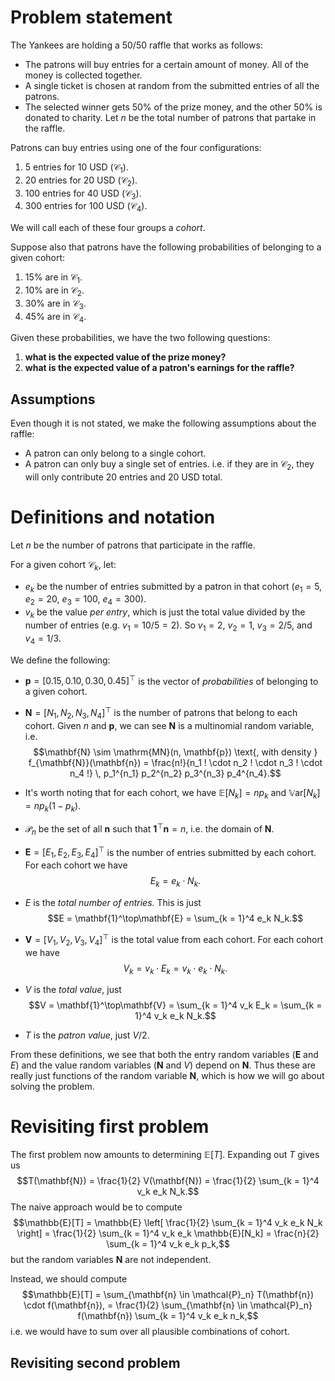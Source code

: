# Problem statement 

The Yankees are holding a 50/50 raffle that works as follows: 
- The patrons will buy entries for a certain amount of money. All of the money is collected together. 
- A single ticket is chosen at random from the submitted entries of all the patrons. 
- The selected winner gets 50% of the prize money, and the other 50% is donated to charity. 
Let $n$ be the total number of patrons that partake in the raffle. 

Patrons can buy entries using one of the four configurations: 
1. 5 entries for 10 USD ($\mathcal{C}_1$). 
2. 20 entries for 20 USD ($\mathcal{C}_2$). 
3. 100 entries for 40 USD ($\mathcal{C}_3$). 
4. 300 entries for 100 USD ($\mathcal{C}_4$). 

We will call each of these four groups a *cohort*. 

Suppose also that patrons have the following probabilities of belonging to a given cohort: 
1. 15% are in $\mathcal{C}_1$. 
1. 10% are in $\mathcal{C}_2$. 
1. 30% are in $\mathcal{C}_3$. 
1. 45% are in $\mathcal{C}_4$. 

Given these probabilities, we have the two following questions:  
1. **what is the expected value of the prize money?**
2. **what is the expected value of a patron's earnings for the raffle?** 

## Assumptions 

Even though it is not stated, we make the following assumptions about the raffle: 
- A patron can only belong to a single cohort. 
- A patron can only buy a single set of entries. 
i.e. if they are in $\mathcal{C}_2$, they will only contribute 20 entries and 20 USD total. 

# Definitions and notation 

Let $n$ be the number of patrons that participate in the raffle. 

For a given cohort $\mathcal{C}_k$, let: 
- $e_k$ be the number of entries submitted by a patron in that cohort ($e_1 = 5$, $e_2 = 20$, $e_3 = 100$, $e_4 = 300$). 
- $v_k$ be the value *per entry*, which is just the total value divided by the number of entries 
(e.g. $v_1 = 10 / 5 = 2$). 
So $v_1 = 2$, $v_2 = 1$, $v_3 = 2 / 5$, and $v_4 = 1 / 3$. 

We define the following: 
- $\mathbf{p} = [0.15, 0.10, 0.30, 0.45]^\top$ is the vector of *probabilities* of belonging to a given cohort. 

- $\mathbf{N} = [N_1, N_2, N_3, N_4]^\top$ is the number of patrons that belong to each cohort. 
Given $n$ and $\mathbf{p}$, we can see $\mathbf{N}$ is a multinomial random variable, 
i.e. 
$$\mathbf{N} \sim \mathrm{MN}(n, \mathbf{p}) 
\text{, with density }
f_{\mathbf{N}}(\mathbf{n}) = \frac{n!}{n_1 ! \cdot n_2 ! \cdot n_3 ! \cdot n_4 !} \, p_1^{n_1} p_2^{n_2} p_3^{n_3} p_4^{n_4}.$$

- It's worth noting that for each cohort, we have 
$\mathbb{E}[N_k] = n p_k$ and $\mathbb{V}\mathrm{ar}[N_k] = n p_k (1 - p_k)$. 

- $\mathcal{P}_n$ be the set of all $\mathbf{n}$ such that $\mathbf{1}^\top\mathbf{n} = n$, i.e. the domain of $\mathbf{N}$. 

- $\mathbf{E} = [E_1, E_2, E_3, E_4]^\top$ is the number of entries submitted by each cohort. 
For each cohort we have 
$$E_k = e_k \cdot N_k.$$ 

- $E$ is the *total number of entries*. This is just 
$$E 
= \mathbf{1}^\top\mathbf{E} 
= \sum_{k = 1}^4 e_k N_k.$$

- $\mathbf{V} = [V_1, V_2, V_3, V_4]^\top$ is the total value from each cohort. 
For each cohort we have 
$$V_k = v_k \cdot E_k = v_k \cdot e_k \cdot N_k.$$

- $V$ is the *total value*, just 
$$V = \mathbf{1}^\top\mathbf{V} 
= \sum_{k = 1}^4 v_k E_k  
= \sum_{k = 1}^4 v_k e_k N_k.$$

- $T$ is the *patron value*, just $V / 2$. 

From these definitions, we see that both the entry random variables ($\mathbf{E}$ and $E$) 
and the value random variables ($\mathbf{N}$ and $V$) 
depend on $\mathbf{N}$. 
Thus these are really just functions of the random variable $\mathbf{N}$, 
which is how we will go about solving the problem. 

# Revisiting first problem 

The first problem now amounts to determining $\mathbb{E} \left[ T \right]$. 
Expanding out $T$ gives us 
$$T(\mathbf{N})
= \frac{1}{2} V(\mathbf{N})
= \frac{1}{2} \sum_{k = 1}^4 v_k e_k N_k.$$
The naive approach would be to compute 
$$\mathbb{E}[T] 
= \mathbb{E} \left[ \frac{1}{2} \sum_{k = 1}^4 v_k e_k N_k \right]
= \frac{1}{2} \sum_{k = 1}^4 v_k e_k \mathbb{E}[N_k] 
= \frac{n}{2} \sum_{k = 1}^4 v_k e_k p_k,$$
but the random variables $\mathbf{N}$ are not independent. 

Instead, we should compute 
$$\mathbb{E}[T] 
= \sum_{\mathbf{n} \in \mathcal{P}_n} T(\mathbf{n}) \cdot f(\mathbf{n}), 
= \frac{1}{2} \sum_{\mathbf{n} \in \mathcal{P}_n} f(\mathbf{n}) \sum_{k = 1}^4 v_k e_k n_k,$$
i.e. we would have to sum over all plausible combinations of cohort. 

## Revisiting second problem 

